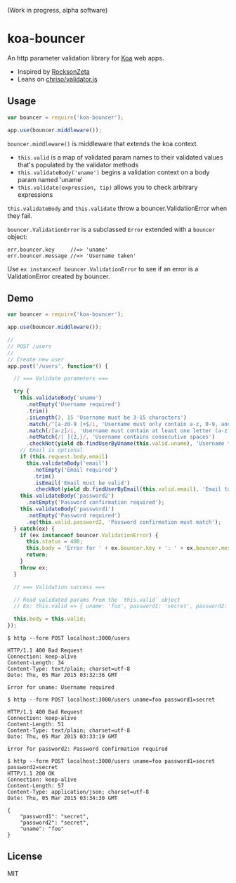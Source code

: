 (Work in progress, alpha software)

# koa-bouncer

An http parameter validation library for [Koa](http://koajs.com) web apps.

- Inspired by [RocksonZeta](https://github.com/RocksonZeta/koa-validate)
- Leans on [chriso/validator.js](https://github.com/chriso/validator.js)

## Usage

``` javascript
var bouncer = require('koa-bouncer');

app.use(bouncer.middleware());
```

`bouncer.middleware()` is middleware that extends the koa context.

- `this.valid` is a map of validated param names to their validated values that's populated by the validator methods
- `this.validateBody('uname')` begins a validation context on a body param named 'uname'
- `this.validate(expression, tip)` allows you to check arbitrary expressions

`this.validateBody` and `this.validate` throw a bouncer.ValidationError when they fail.

`bouncer.ValidationError` is a subclassed `Error` extended with a `bouncer` object:

    err.bouncer.key     //=> 'uname'
    err.bouncer.message //=> 'Username taken'

Use `ex instanceof bouncer.ValidationError` to see if an error is a ValidationError created by bouncer.

## Demo

``` javascript
var bouncer = require('koa-bouncer');

app.use(bouncer.middleware());

//
// POST /users
//
// Create new user
app.post('/users', function*() {

  // === Validate parameters ===

  try {
    this.validateBody('uname')
      .notEmpty('Username required')
      .trim()
      .isLength(3, 15 'Username must be 3-15 characters')
      .match(/^[a-z0-9 ]+$/i, 'Username must only contain a-z, 0-9, and spaces')
      .match(/[a-z]/i, 'Username must contain at least one letter (a-z)')
      .notMatch(/[ ]{2,}/, 'Username contains consecutive spaces')
      .checkNot(yield db.findUserByUname(this.valid.uname), 'Username taken');
    // Email is optional
    if (this.request.body.email)
      this.validateBody('email')
        .notEmpty('Email required')
        .trim()
        .isEmail('Email must be valid')
        .checkNot(yield db.findUserByEmail(this.valid.email), 'Email taken');
    this.validateBody('password2')
      .notEmpty('Password confirmation required');
    this.validateBody('password1')
      .notEmpty('Password required')
      .eq(this.valid.password2, 'Password confirmation must match');
  } catch(ex) {
    if (ex instanceof bouncer.ValidationError) {
      this.status = 400;
      this.body = 'Error for ' + ex.bouncer.key + ': ' + ex.bouncer.message;
      return;
    }
    throw ex;
  }

  // === Validation success ===

  // Read validated params from the `this.valid` object
  // Ex: this.valid => { uname: 'foo', password1: 'secret', password2: 'secret' }

  this.body = this.valid;
});
```

```
$ http --form POST localhost:3000/users

HTTP/1.1 400 Bad Request
Connection: keep-alive
Content-Length: 34
Content-Type: text/plain; charset=utf-8
Date: Thu, 05 Mar 2015 03:32:36 GMT

Error for uname: Username required
```

```
$ http --form POST localhost:3000/users uname=foo password1=secret

HTTP/1.1 400 Bad Request
Connection: keep-alive
Content-Length: 51
Content-Type: text/plain; charset=utf-8
Date: Thu, 05 Mar 2015 03:33:19 GMT

Error for password2: Password confirmation required
```

```
$ http --form POST localhost:3000/users uname=foo password1=secret password2=secret
HTTP/1.1 200 OK
Connection: keep-alive
Content-Length: 57
Content-Type: application/json; charset=utf-8
Date: Thu, 05 Mar 2015 03:34:30 GMT

{
    "password1": "secret",
    "password2": "secret",
    "uname": "foo"
}
```

## License

MIT
